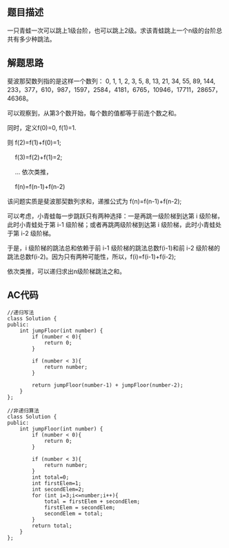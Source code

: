 ## 题目描述
一只青蛙一次可以跳上1级台阶，也可以跳上2级。求该青蛙跳上一个n级的台阶总共有多少种跳法。

## 解题思路
斐波那契数列指的是这样一个数列： 0, 1, 1, 2, 3, 5, 8, 13, 21, 34, 55, 89, 144, 233，377，610，987，1597，2584，4181，6765，10946，17711，28657，46368。

可以观察到，从第3个数开始，每个数的值都等于前连个数之和。

同时，定义f(0)=0, f(1)=1.

则 f(2)=f(1)+f(0)=1;

　 f(3)=f(2)+f(1)=2;

　 ... 依次类推，

　 f(n)=f(n-1)+f(n-2)

该问题实质是斐波那契数列求和，递推公式为 f(n)=f(n-1)+f(n-2);

可以考虑，小青蛙每一步跳跃只有两种选择：一是再跳一级阶梯到达第 i 级阶梯，此时小青蛙处于第 i-1 级阶梯；或者再跳两级阶梯到达第 i 级阶梯，此时小青蛙处于第 i-2 级阶梯。

于是，i 级阶梯的跳法总和依赖于前 i-1 级阶梯的跳法总数f(i-1)和前 i-2 级阶梯的跳法总数f(i-2)。因为只有两种可能性，所以，f(i)=f(i-1)+f(i-2);

依次类推，可以递归求出n级阶梯跳法之和。

## AC代码

```
//递归写法
class Solution {
public:
    int jumpFloor(int number) {
        if (number < 0){
            return 0;
        }
        
        if (number < 3){
            return number;
        }
        
        return jumpFloor(number-1) + jumpFloor(number-2);
    }
};
```

```
//非递归算法
class Solution {
public:
    int jumpFloor(int number) {
        if (number < 0){
            return 0;
        }
        
        if (number < 3){
            return number;
        }
        int total=0;
        int firstElem=1;
        int secondElem=2;
        for (int i=3;i<=number;i++){
            total = firstElem + secondElem;
            firstElem = secondElem;
            secondElem = total;
        }
        return total;
    }
};
```